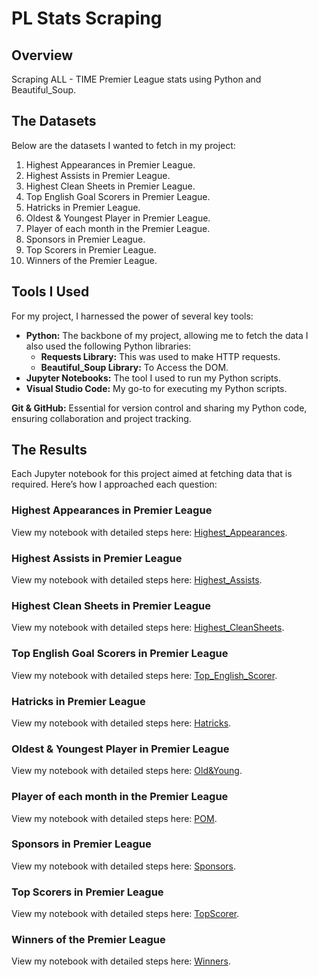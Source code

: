 
# PL Stats Scraping

## Overview

Scraping ALL - TIME Premier League stats using Python and Beautiful_Soup.

## The Datasets

Below are the datasets I wanted to fetch in my project:

1. Highest Appearances in Premier League.
2. Highest Assists in Premier League.
3. Highest Clean Sheets in Premier League.
4. Top English Goal Scorers in Premier League.
5. Hatricks in Premier League.
6. Oldest & Youngest Player in Premier League.
7. Player of each month in the Premier League.
8. Sponsors in Premier League.
9. Top Scorers in Premier League.
10. Winners of the Premier League.

## Tools I Used

For my project, I harnessed the power of several key tools:

- **Python:** The backbone of my project, allowing me to fetch the data I also used the following Python libraries:
    - **Requests Library:** This was used to make HTTP requests. 
    - **Beautiful_Soup Library:** To Access the DOM. 
- **Jupyter Notebooks:** The tool I used to run my Python scripts.
- **Visual Studio Code:** My go-to for executing my Python scripts.

**Git & GitHub:** Essential for version control and sharing my Python code, ensuring collaboration and project tracking.

## The Results

Each Jupyter notebook for this project aimed at fetching data that is required. Here’s how I approached each question:

### Highest Appearances in Premier League

View my notebook with detailed steps here: [Highest_Appearances](AboveTHPL.ipynb).

### Highest Assists in Premier League

View my notebook with detailed steps here: [Highest_Assists](AssistPL.ipynb).

### Highest Clean Sheets in Premier League

View my notebook with detailed steps here: [Highest_CleanSheets](CleansheetsPL.ipynb).

### Top English Goal Scorers in Premier League

View my notebook with detailed steps here: [Top_English_Scorer](EnglishscorersPL.ipynb).

### Hatricks in Premier League

View my notebook with detailed steps here: [Hatricks](HatricksPL.ipynb).

### Oldest & Youngest Player in Premier League

View my notebook with detailed steps here: [Old&Young](Old&YoungPL.ipynb).

### Player of each month in the Premier League

View my notebook with detailed steps here: [POM](POMPL.ipynb).

### Sponsors in Premier League

View my notebook with detailed steps here: [Sponsors](SponsorPL.ipynb).

### Top Scorers in Premier League

View my notebook with detailed steps here: [TopScorer](TopScorerPL.ipynb).

### Winners of the Premier League

View my notebook with detailed steps here: [Winners](WinnerDetails.ipynb).




